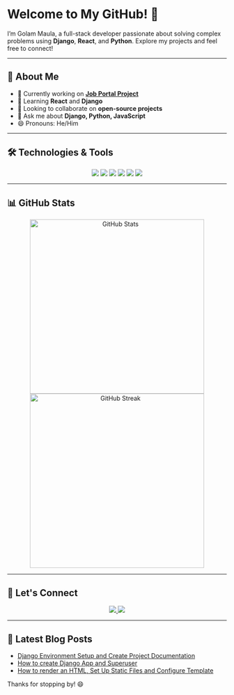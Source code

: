 # Welcome to My GitHub! 👋

I’m Golam Maula, a full-stack developer passionate about solving complex problems using **Django**, **React**, and **Python**. Explore my projects and feel free to connect!

---

## 🚀 About Me

- 🔭 Currently working on **[Job Portal Project]([https://github.com/gmlincoln/job-portal])**
- 🌱 Learning **React** and **Django**
- 👯 Looking to collaborate on **open-source projects**
- 💬 Ask me about **Django, Python, JavaScript**
- 😄 Pronouns: He/Him

---

## 🛠️ Technologies & Tools

<p align="center">
  <img src="https://img.shields.io/badge/Python-3776AB?style=for-the-badge&logo=python&logoColor=white" />
  <img src="https://img.shields.io/badge/Django-092E20?style=for-the-badge&logo=django&logoColor=white" />
  <img src="https://img.shields.io/badge/JavaScript-F7DF1E?style=for-the-badge&logo=javascript&logoColor=black" />
  <img src="https://img.shields.io/badge/React-61DAFB?style=for-the-badge&logo=react&logoColor=black" />
  <img src="https://img.shields.io/badge/HTML5-E34F26?style=for-the-badge&logo=html5&logoColor=white" />
  <img src="https://img.shields.io/badge/CSS3-1572B6?style=for-the-badge&logo=css3&logoColor=white" />
</p>

---

## 📊 GitHub Stats

<p align="center">
  <img src="https://github-readme-stats.vercel.app/api?username=gmlincoln&show_icons=true&theme=radical" alt="GitHub Stats" width="400px" />
  <img src="https://github-readme-streak-stats.herokuapp.com/?user=gmlincoln&theme=dark" alt="GitHub Streak" width="400px" />
</p>

---

## 🔗 Let's Connect

<p align="center">
  <a href="https://www.linkedin.com/in/golammaula/">
    <img src="https://img.shields.io/badge/LinkedIn-0077B5?style=for-the-badge&logo=linkedin&logoColor=white" />
  </a>
  <a href="https://twitter.com/gmlincoln1">
    <img src="https://img.shields.io/badge/Twitter-1DA1F2?style=for-the-badge&logo=twitter&logoColor=white" />
  </a>
</p>

---

## 📝 Latest Blog Posts

- [Django Environment Setup and Create Project Documentation ]([https://yourblog.com/django-best-framework](https://bead-argument-be6.notion.site/Class-1-Django-Environment-Setup-and-Create-Project-Documentation-f4256119cbb14663b763323b267e1815?pvs=74))
- [How to create Django App and Superuser]([https://yourblog.com/github-actions-ci-cd](https://bead-argument-be6.notion.site/Class-2-How-to-create-Django-App-and-Superuser-7a2a691b2d9849e1ba6a53defc16003a))
- [How to render an HTML, Set Up Static Files and Configure Template]([https://yourblog.com/react-interactive-uis](https://bead-argument-be6.notion.site/Class-3-How-to-render-an-HTML-Set-Up-Static-Files-and-Configure-Template-bf5dd079636143bda493f99c911b66a2))

Thanks for stopping by! 😄
